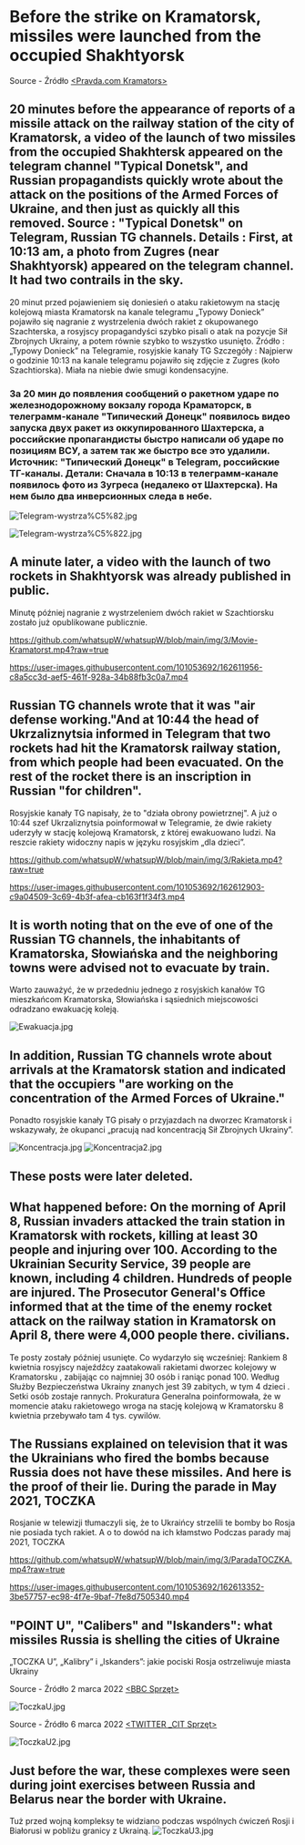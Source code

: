 # Before the strike on Kramatorsk, missiles were launched from the occupied Shakhtyorsk

Source - Źródło
[<Pravda.com Kramators>](<https://www.pravda.com.ua/rus/news/2022/04/8/7338129/>)

## 20 minutes before the appearance of reports of a missile attack on the railway station of the city of Kramatorsk, a video of the launch of two missiles from the occupied Shakhtersk appeared on the telegram channel "Typical Donetsk", and Russian propagandists quickly wrote about the attack on the positions of the Armed Forces of Ukraine, and then just as quickly all this removed. Source : "Typical Donetsk" on Telegram, Russian TG channels. Details : First, at 10:13 am, a photo from Zugres (near Shakhtyorsk) appeared on the telegram channel. It had two contrails in the sky.

20 minut przed pojawieniem się doniesień o ataku rakietowym na stację kolejową miasta Kramatorsk na kanale telegramu „Typowy Donieck” pojawiło się nagranie z wystrzelenia dwóch rakiet z okupowanego Szachterska, a rosyjscy propagandyści szybko pisali o atak na pozycje Sił Zbrojnych Ukrainy, a potem równie szybko to wszystko usunięto. Źródło : „Typowy Donieck” na Telegramie, rosyjskie kanały TG Szczegóły : Najpierw o godzinie 10:13 na kanale telegramu pojawiło się zdjęcie z Zugres (koło Szachtiorska). Miała na niebie dwie smugi kondensacyjne. 

### За 20 мин до появления сообщений о ракетном ударе по железнодорожному вокзалу города Краматорск, в телеграмм-канале "Типический Донецк" появилось видео запуска двух ракет из оккупированного Шахтерска, а российские пропагандисты быстро написали об ударе по позициям ВСУ, а затем так же быстро все это удалили. Источник: "Типический Донецк" в Telegram, российские ТГ-каналы. Детали: Сначала в 10:13 в телеграмм-канале появилось фото из Зугреса (недалеко от Шахтерска). На нем было два инверсионных следа в небе. 

![Telegram-wystrza%C5%82.jpg](https://github.com/whatsupW/whatsupW/blob/main/img/3/Telegram-wystrza%C5%82.jpg)

![Telegram-wystrza%C5%822.jpg](https://github.com/whatsupW/whatsupW/blob/main/img/3/Telegram-wystrza%C5%822.jpg)

## A minute later, a video with the launch of two rockets in Shakhtyorsk was already published in public.
Minutę później nagranie z wystrzeleniem dwóch rakiet w Szachtiorsku zostało już opublikowane publicznie.

https://github.com/whatsupW/whatsupW/blob/main/img/3/Movie-Kramatorst.mp4?raw=true

https://user-images.githubusercontent.com/101053692/162611956-c8a5cc3d-aef5-461f-928a-34b88fb3c0a7.mp4

## Russian TG channels wrote that it was "air defense working."And at 10:44 the head of Ukrzaliznytsia informed in Telegram that two rockets had hit the Kramatorsk railway station, from which people had been evacuated. On the rest of the rocket there is an inscription in Russian "for children".
Rosyjskie kanały TG napisały, że to "działa obrony powietrznej". A już o 10:44 szef Ukrzaliznytsia poinformował w Telegramie, że dwie rakiety uderzyły w stację kolejową Kramatorsk, z której ewakuowano ludzi. Na reszcie rakiety widoczny napis w języku rosyjskim „dla dzieci”.

https://github.com/whatsupW/whatsupW/blob/main/img/3/Rakieta.mp4?raw=true

https://user-images.githubusercontent.com/101053692/162612903-c9a04509-3c69-4b3f-afea-cb163f1f34f3.mp4

## It is worth noting that on the eve of one of the Russian TG channels, the inhabitants of Kramatorska, Słowiańska and the neighboring towns were advised not to evacuate by train. 
Warto zauważyć, że w przededniu jednego z rosyjskich kanałów TG mieszkańcom Kramatorska, Słowiańska i sąsiednich miejscowości odradzano ewakuację koleją. 

![Ewakuacja.jpg](https://github.com/whatsupW/whatsupW/blob/main/img/3/Ewakuaja.jpg)

## In addition, Russian TG channels wrote about arrivals at the Kramatorsk station and indicated that the occupiers "are working on the concentration of the Armed Forces of Ukraine."
Ponadto rosyjskie kanały TG pisały o przyjazdach na dworzec Kramatorsk i wskazywały, że okupanci „pracują nad koncentracją Sił Zbrojnych Ukrainy”. 

![Koncentracja.jpg](https://github.com/whatsupW/whatsupW/blob/main/img/3/Koncentracja.jpg)
![Koncentracja2.jpg](https://github.com/whatsupW/whatsupW/blob/main/img/3/Koncentracja2.jpg)

## These posts were later deleted.
## What happened before: On the morning of April 8, Russian invaders attacked the train station in Kramatorsk with rockets, killing at least 30 people and injuring over 100. According to the Ukrainian Security Service, 39 people are known, including 4 children. Hundreds of people are injured. The Prosecutor General's Office informed that at the time of the enemy rocket attack on the railway station in Kramatorsk on April 8, there were 4,000 people there. civilians.

Te posty zostały później usunięte.
Co wydarzyło się wcześniej: Rankiem 8 kwietnia rosyjscy najeźdźcy zaatakowali rakietami dworzec kolejowy w Kramatorsku , zabijając co najmniej 30 osób i raniąc ponad 100. Według Służby Bezpieczeństwa Ukrainy znanych jest 39 zabitych, w tym  4 dzieci . Setki osób zostaje rannych. Prokuratura Generalna poinformowała, że ​​w momencie ataku rakietowego wroga na stację kolejową w Kramatorsku 8 kwietnia przebywało tam 4 tys. cywilów.


## The Russians explained on television that it was the Ukrainians who fired the bombs because Russia does not have these missiles. And here is the proof of their lie. During the parade in May 2021, TOCZKA
Rosjanie w telewizji tłumaczyli się, że to Ukraińcy strzelili te bomby bo Rosja nie posiada tych rakiet. A o to dowód na ich kłamstwo
Podczas parady maj 2021, TOCZKA

https://github.com/whatsupW/whatsupW/blob/main/img/3/ParadaTOCZKA.mp4?raw=true

https://user-images.githubusercontent.com/101053692/162613352-3be57757-ec98-4f7e-9baf-7fe8d7505340.mp4

## "POINT U", "Calibers" and "Iskanders": what missiles Russia is shelling the cities of Ukraine
„TOCZKA U”, „Kalibry” i „Iskanders”: jakie pociski Rosja ostrzeliwuje miasta Ukrainy

Source - Źródło 2 marca 2022
[<BBC Sprzęt>](<https://www.bbc.com/ukrainian/news-60594123/>)

![ToczkaU.jpg](https://github.com/whatsupW/whatsupW/blob/main/img/3/sprzet.jpg?raw=true)

Source - Źródło 6 marca 2022
[<TWITTER _CIT Sprzęt>](<https://twitter.com/CITeam_en/status/1500475853490343936?ref_src=twsrc%5Etfw%7Ctwcamp%5Etweetembed%7Ctwterm%5E1500475853490343936%7Ctwgr%5E%7Ctwcon%5Es1_&ref_url=https%3A%2F%2Fwww.bbc.com%2Fukrainian%2Fnews-60594123/>)

![ToczkaU2.jpg](https://github.com/whatsupW/whatsupW/blob/main/img/3/sprzet2.jpg)

## Just before the war, these complexes were seen during joint exercises between Russia and Belarus near the border with Ukraine.
Tuż przed wojną kompleksy te widziano podczas wspólnych ćwiczeń Rosji i Białorusi w pobliżu granicy z Ukrainą.
![ToczkaU3.jpg](https://github.com/whatsupW/whatsupW/blob/main/img/3/sprzet3.jpg)
